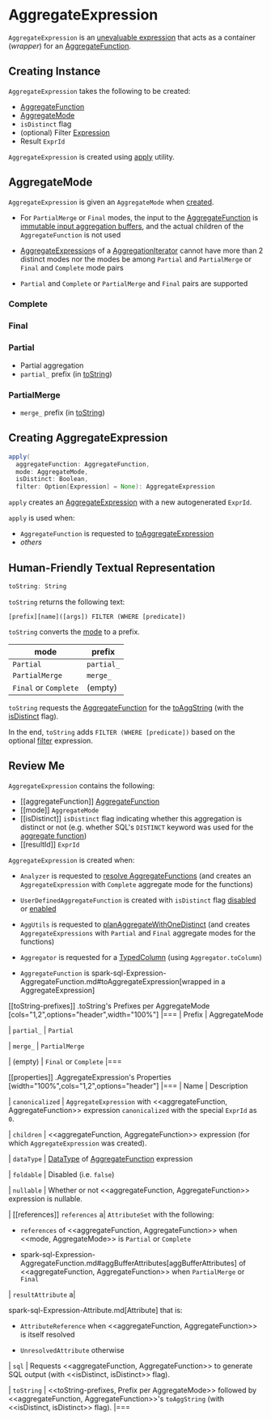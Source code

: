 # AggregateExpression

`AggregateExpression` is an [unevaluable expression](Unevaluable.md) that acts as a container (_wrapper_) for an [AggregateFunction](#aggregateFunction).

## Creating Instance

`AggregateExpression` takes the following to be created:

* <span id="aggregateFunction"> [AggregateFunction](AggregateFunction.md)
* [AggregateMode](#mode)
* <span id="isDistinct"> `isDistinct` flag
* <span id="filter"> (optional) Filter [Expression](Expression.md)
* <span id="resultId"> Result `ExprId`

`AggregateExpression` is created using [apply](#apply) utility.

## <span id="mode"> AggregateMode

`AggregateExpression` is given an `AggregateMode` when [created](#creating-instance).

* For `PartialMerge` or `Final` modes, the input to the [AggregateFunction](#aggregateFunction) is [immutable input aggregation buffers](AggregateFunction.md#inputAggBufferAttributes), and the actual children of the `AggregateFunction` is not used

* [AggregateExpression](../AggregationIterator.md#aggregateExpressions)s of a [AggregationIterator](../AggregationIterator.md) cannot have more than 2 distinct modes nor the modes be among `Partial` and `PartialMerge` or `Final` and `Complete` mode pairs

* `Partial` and `Complete` or `PartialMerge` and `Final` pairs are supported

### <span id="Complete"> Complete

### <span id="Final"> Final

### <span id="Partial"> Partial

* Partial aggregation
* `partial_` prefix (in [toString](#toString))

### <span id="PartialMerge"> PartialMerge

* `merge_` prefix (in [toString](#toString))

## <span id="apply"> Creating AggregateExpression

```scala
apply(
  aggregateFunction: AggregateFunction,
  mode: AggregateMode,
  isDistinct: Boolean,
  filter: Option[Expression] = None): AggregateExpression
```

`apply` creates an [AggregateExpression](#creating-instance) with a new autogenerated `ExprId`.

`apply` is used when:

* `AggregateFunction` is requested to [toAggregateExpression](AggregateFunction.md#toAggregateExpression)
* _others_

## <span id="toString"> Human-Friendly Textual Representation

```scala
toString: String
```

`toString` returns the following text:

```text
[prefix][name]([args]) FILTER (WHERE [predicate])
```

`toString` converts the [mode](#mode) to a prefix.

mode | prefix
-----|----------
 `Partial` | `partial_`
 `PartialMerge` | `merge_`
 `Final` or `Complete` | (empty)

`toString` requests the [AggregateFunction](#aggregateFunction) for the [toAggString](AggregateFunction.md#toAggString) (with the [isDistinct](#isDistinct) flag).

In the end, `toString` adds `FILTER (WHERE [predicate])` based on the optional [filter](#filter) expression.

## Review Me

`AggregateExpression` contains the following:

* [[aggregateFunction]] [AggregateFunction](AggregateFunction.md)
* [[mode]] `AggregateMode`
* [[isDistinct]] `isDistinct` flag indicating whether this aggregation is distinct or not (e.g. whether SQL's `DISTINCT` keyword was used for the [aggregate function](#aggregateFunction))
* [[resultId]] `ExprId`

`AggregateExpression` is created when:

* `Analyzer` is requested to [resolve AggregateFunctions](../Analyzer.md#ResolveFunctions) (and creates an `AggregateExpression` with `Complete` aggregate mode for the functions)

* `UserDefinedAggregateFunction` is created with `isDistinct` flag [disabled](UserDefinedAggregateFunction.md#apply) or [enabled](UserDefinedAggregateFunction.md#distinct)

* `AggUtils` is requested to [planAggregateWithOneDistinct](../AggUtils.md#planAggregateWithOneDistinct) (and creates `AggregateExpressions` with `Partial` and `Final` aggregate modes for the functions)

* `Aggregator` is requested for a [TypedColumn](../TypedColumn.md) (using `Aggregator.toColumn`)

* `AggregateFunction` is spark-sql-Expression-AggregateFunction.md#toAggregateExpression[wrapped in a AggregateExpression]

[[toString-prefixes]]
.toString's Prefixes per AggregateMode
[cols="1,2",options="header",width="100%"]
|===
| Prefix
| AggregateMode

| `partial_`
| `Partial`

| `merge_`
| `PartialMerge`

| (empty)
| `Final` or `Complete`
|===

[[properties]]
.AggregateExpression's Properties
[width="100%",cols="1,2",options="header"]
|===
| Name
| Description

| `canonicalized`
| `AggregateExpression` with <<aggregateFunction, AggregateFunction>> expression `canonicalized` with the special `ExprId` as `0`.

| `children`
| <<aggregateFunction, AggregateFunction>> expression (for which `AggregateExpression` was created).

| `dataType`
| [DataType](../types/DataType.md) of [AggregateFunction](#aggregateFunction) expression

| `foldable`
| Disabled (i.e. `false`)

| `nullable`
| Whether or not <<aggregateFunction, AggregateFunction>> expression is nullable.

| [[references]] `references`
a| `AttributeSet` with the following:

* `references` of <<aggregateFunction, AggregateFunction>> when <<mode, AggregateMode>> is `Partial` or `Complete`

* spark-sql-Expression-AggregateFunction.md#aggBufferAttributes[aggBufferAttributes] of <<aggregateFunction, AggregateFunction>> when `PartialMerge` or `Final`

| `resultAttribute`
a|

spark-sql-Expression-Attribute.md[Attribute] that is:

* `AttributeReference` when <<aggregateFunction, AggregateFunction>> is itself resolved

* `UnresolvedAttribute` otherwise

| `sql`
| Requests <<aggregateFunction, AggregateFunction>> to generate SQL output (with <<isDistinct, isDistinct>> flag).

| `toString`
| <<toString-prefixes, Prefix per AggregateMode>> followed by <<aggregateFunction, AggregateFunction>>'s `toAggString` (with <<isDistinct, isDistinct>> flag).
|===
